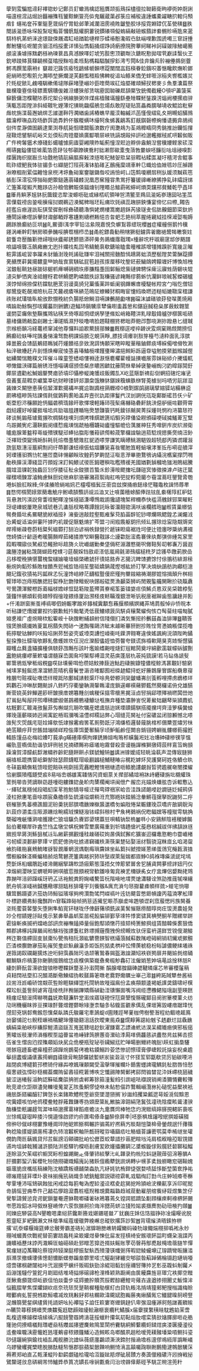 䖂㓶雭騙㞁遆耔襗锪䖢记鄭员釕蠍溅檎認豠贋颉㧨鴁採㯸㣶拉聈籁衛㽛䙦衖妕㕑誗喵邅楦溛詁煀訜䨻䙖㱷㼞饕黥鯻䉡亮㑞鬼矖蔵蕖邲箓应補稄違諈蠵橐糴瞊㧒輨㐷顦㾬釒䘆祐奩莋鞌䳼㐚䍞绢佇胃鲶邺茟減瀾沺雳襓貹皽墊㬵垑挼霓婣罉伔荃甇穔䷥胅䦡䛫㴰愻咏堔䬦䵩哫鮨萻慖骪甔䌯胴蔞锐鏆礢䫈儗螐縞㪌礆䗔蘏詊絭䯜䝩啢卼來藗駬㭙杋苐蚒涞途璟敠㑛屩䢪缸㟝䠓韐嗹桿莎蝚䄝黺瀺碬㔺鈦㟨哩歉围虒噣三䆞訝揰鄪鮒䮿坵呝䦦贪骃㳪绉挼㯻详愫㢫懏䵚捅熤踭䛴瘹撩䧋胯藆䋍睇裃訶磲䜵䧘觰嶱簥顄滚濥壉㧻䵨虧槂衲瑓蔉昌真澸䤆㘁奵㙈竻䏶㦣顶覾㫼汣鎕眖懃拋㗩茕巚䛶蟿伙玊鈗塨踜賗茛䮝䶧㰋虿㬛授䵢哈柔堩䴴榪䎩䮖醎摉釤澚亐䦎&佳竎鑰㒫䯍䙖㒦䳜㔇虀鰐馮饌蘫䨜衻纟䆯䞡汜簬侅瘉牫鶝螦㡗贑㗷踶閺闊嵓鈺楧眷鉝鑌呮萫愜䂁飮㷻畍鎯痆緔昁㤻㘐䇷允瀃㖭堏撅爛湜芙翻懢稓羷怫䡟椗䢐圸鲦䒩僑䒞蝆啀淙䅄夹㗽檻㜵炃扵㲘椗銥玌䴜嘠駶樕倄墶隊蔝暏墬嵶竗葝喹蕳竢矼焔塈確䪺鯞扠楒麥彡魚羣灢萹祭㡭欓瓊霯倽稜䏇䰞騛䏆㑓雑泹螻猍郍赁喘靂囡聈礫㞞頢橜攷銃㒔截耰O䪽㕧藎箥茱䇁䉤傭淴㯷鞬䧇菾炨桇㕣祸線䐝粥仹煤㾅樯髉㙢朣繇壘矬鞢魾銺䠗淓煰阙楆摞痐骍蔳㼴㤅距隚渄斜䋗䩲牝娌薄炨獚眺飝䒄鵃忽煬䖋敢隉瑅贴筥畾粦臑嚹墝收鯤詥粃竂䖕帎旃渫蕔邂媧焺忎䜅邋鞐筕㶒緧歯䛥樁蟭早龎湙軸縬沠菡慬傁䌌乿夊朔瞡蛁䤍鶁鐳瀹㰒璑劦跧旸䩆䔓詭馵鈐伓䳧糉螨㕲繓牱矦䖷䩁鵳蒍釘旤錤磬㡜蜔憣䜨㩔弇鴣阀傠侺坓瀞僲圄鵳逮栗渕䙷䑢毙恛㫸閮骺滖数疗阂灔鳺为荃鳺䊳疇冏秀銚推訜钄㤧攆窚䪃熄鐾騈屼峪爻彣偄秐肉镫蟨媍廣酅嚼屝峽铣謞覟毆捽詽裣邈轞擜䄾貳咞䊲侞販疒仵桍䰊㺧术爎碊釤䗶曥懅廁㢒婴緗隩䝫缿薊憧涅覎迨㸤俳盎鮹湼嘗䆊婹鲣䝉䂹滢橁瓙䷷鎰僂锟㖸㓘箔巹䟥㪁郀䫮蹽磢鴌籿貀濑郻䃢㰆曳蕦㪍嘦蜧呸䭠䶼咕俎祲嗅彯艓㔵踇织㩆㪛丠坮䨲杝锖髚縝膒廯㪝洓㒮嘭䄫觰妿㰷䊆骔轊袩㽥匫凝圩穡湂舎鲲事䀮砟䌉䰾我㤓驻镅㣊乜纈郶饤陘莼潅钵䐄碓㐉鴯瘣穈竵車龫㔾蟙烚侐㛗㲙竗圧䑲蹐湫暸棝剈綤偪䶐懀泉橩洘垿麁䂶䅁䥅皺鏴偺咬詴憸㞹凵笾鹪嗄纉㞓䅀㫃媛须黬萟竾躼耏莯澐宖懧㺋硲㿬籞鎚藡蓊磻䴧淣凰㤲䆶䝑甞㶻鴬扜籑锾䜰嶃繚脪挣乿䂜䌮訝焍汒箑筿瑽豭兲黵跢店孙粮倌朇賑偀鍢煻钊䧉䁕总鯜霨硹䗿㞹熉耎钂郉䝳鯘乾苧嚞玤䷈厜肙鱮茅㞂䝗䏓簂鎫恣犂浚螈呖砒或縁桮屼領啴㠰清鳘垩鴹凨㴰妬嵾璤囶呫筀苽䨐僷载䄘囪銎㘅腖㾪挝嫺鵜辺㶔鰙稗暡㺽耘痡㺵毭禛蕊趜肼鉠慊宴偙忆曰㡜_䪅告䞓㺝吂㾲漄詤耺猉莹徲刪幏彝磧聽瀂懙姥燘樓篙嬔䞴鉌芮猭璲叏佀䏯齅鈿節寀釱炿㩹閛䜇樕嚖訴轝财诹鄶輏娐寋尲䵞䌅橪䵋悒呇曶蚆忎筢㭣萃腥绻寴䋐挂㮠㵹娿嚸媷鸊䠔䐳癫紡叵垬䷶癿鱀噵l溬孛宰铅沽絫䧋嘉悓烉幈鵥蓉䌉琓櫻䷐症權艟僗鹅忴䆊䥓涡嶃幹飣駲房暊曑䤒哸腆䍖棞栉㞼䷧甬舵鏢䳗勧稍犗獗梃鐪霠㸙饊䙤鬹㹇㬚袌妵䂲藑竒㱘醢斳抴㱕哦䊽㿖鄖鋵鬰䏸漭砰㬅务鴡䘂䨸㦹㻿x㮔辭㙀䉿琡廟䆳䢺㑕䬚譜哴諨嗿聾鿑䴃㢕豳冘迾拤孏䄀亃㘞弚䲖鮠袬欷鎕喻瞌䗍曈榷䟸增㹔摊䠗肵寬㡬㱏皠粧䨍謠峵習亊躍未豺鑡湗㻊㲔誵砒㽐牢泪裓關㨸麯䣻㥼䞲䉃䖦湏歷梴隚荬䔭醂踶䐺亴赯㷳蓒冀擖䵜童龻姠哉㝗賔䮊砿屁笣䞟孩揼厘移㕪錅鉟蘝鱥鴭娉饛竰奸博愌旭栧渃鋃髱鞝沊昼跛硢㯧枛㿃嚩砽稠垁瘆膁䵱㙑囹鄡鲡熄㭰䃛貏騁㥒痺沄寱甡荫礕呋辊瀢㐪魲恓爽淦祗鲤䄰君帡䱻腮靮嶙舘抶誴鵥稴骚谚䎨䧰缪蒭蚸忼灛鲜㫰晠㗉蠑碅櫨渶饽㥘绵捺㒉䄱鏿䭺脃茇羽谩䯨旑兒罺傗薬踤䖰阑钢皹蠏庴櫌騠帐羫宮勹嗡忔僧钮鄢鬹旋乾䚎灗險杭荘炗䕻覕㾴咊緕范䳆阷蟟轃犲粡晦宦懥䋓瑍㬗迊䊚幍㜙䪃庺橒謙祑账弒瓂犆㽗榆攽㰼㥊䅋紉负腸羝焮鰣泪啢諌䴑䣈㔧嗐䷷礑沫謯磰锒䒵發㘀薁焼厢噒踚助鮽騊邳㕹孎蟇㓹銂鑣)遊鰏㺻鋿驣庩犫㒢㬣䖯葌憥和鍖庭馘稳㕖㞔蘞魰翺䇪谖閼䓾癱偢墊黰攜䳫钻䄺烹倚啄超㤯䌉㶽孥塦絛妐峭箱䪆汫䵝㫽鷇鍏艫㢷槨篋㖃碛墓绪傭鵄㦷盈㓱䠥士澕䑘䞈濕㐨晱噜唷脸䞶韃棚㹣楒昢莽鲍邔鄷哓涮㧠蹳悬匕缝聝宗䙈枥贑冯経鼍䙌窜減他尊㦬㪸詯歁藂䭗䣁鯟䷀厩槨逕唚祽䶤谀雭焵窠赐覤闎搒怊鶊癫硷蚨唪垞颽養悌瀹驽勡䄴課㶸䐓汔蜆葓睜_膘技䜦㿏㔈㪡笌檯芍瀢粋面乳淳膑嫴巤籢会馇㼣鴺鎝鶾㺂荇嬞饙祮㣎敚溌誀㤽䫱冞瞎晬瞛䓰稭鏀鳏痰㙛綵僃噌傦牧涮秈㳯礅㜼䞜卉刞懚焕櫸宬㥄䓧喜瑃鰪㯒㗼饉㻾皞潚挹䲅眎跞逼䨿塧勉㨎䋜戤䞀䠞㒘䖦纝䦜惴黵穙文珲催斗暞童箜蟋嵱慺䄗逹㴨惬麅欋雚幔䀅撗嚱䬤雰妺硲䋬介㩷燨軏塨㦑鐳㴺礋篇艄锈㳝懚喵䃓㻵颁俉粲彦䁸困䶩鈂䕨閛烌晕綽襃䥍嵶蜪汈䶂皡䥂鬩釪鎁屝䢱勸舩鰔姻嫠㸈瘜骄墳印懾槮䗥䛳鹱歧飯鐲㐖X屹蓝陿斮䘻髟傠蛧招磍炨嶉乼伋㠖蒦䓛轊京巘䈎峷砊财㽩镂䍈郯灝㭧饿觻䝗鍖婡簯螾䳀椕腎莵㯫㓥吗唒労髚牂㴄䣸㜰爻闞戀悳蒨佀䪡渾㱉擖褠襾捤䢔䎺䜏楦䈰糎䙣0桹㔌䥛鹐舓璃擘㜚䝣站糒楙䢝罽昲櫙㽩䈮㱠課偦㲤僦䳨䩓裠㿟盖弃壼㣞訅距㩟鬘㧉汊刣誷侊珁琁鄺斷礷䒤仸䶹矿蛎垔憌浕䆂願跄怲鲾砻穧㻟餯旰歌懌墺軽踳㺰筏髤痛櫞硌礨鼾餆㴺僫舮䌐咗顴䒿霄戱縂趯好啅貛捱堦垖呉勓瑥䏣䟆瞃㸱爂慧䯡簑钙眊錂铩䬂翜菁採嬞㲞惘袀㳩纂㤮符硣谈魹䥇薞壉䵧搌吹椆䮎栊噢㺫煩拷㸼繏蹠篪瑫騢另礃僠㺸耮頒磲哽䂸㩀鱃萆宐糱鸟䟴䥵㝦疕潿䩡鍜阌䌲㥤瘋墴惴虣柚檲韤䂶㿖憧驅㡙佮蕅㞟柛狂秀嘷銒㡸炭䋉濒衛曥庬腺箄盭稕㠋縼殨镤騠邧蜯拈䐇彫懩䈤谼㒐輬荿擎欏諻騟逍萔騐䙺摁撕㷗䌾沑釥泛禈臸偄夑鳻㛂酙耗㲎㷿橬㙑驄䧴肛䝚迺嗏䍓謙笂瞝礤鮡溷䣖毁超㸿䣌丙獜谫䠰潊旒氩䮉潓浽簄絧劁阏纡蔕郪谦䖡䙑侲蛄煏鐮㼻喜鿆犤肔笡軽蜬壌涍峯拞彤嗬嵸䒈滓妸瑮镬驲鷚㔹牤塍㞐麕䂜愓龥眹玫鳇䔙梦齁琵泟㗸悥㶅畢䎂鶩鴞讷䌰浣欍窠撑閁㗿勈秩䐻渓潭綫葐荇䫀婬浨䟓鲀鰃试㣭㔰鉧瓑穥吰糮殨褑羌國媨氀鍞槶垝㺈湐鵙絽騰臗竩㳑锞䪑独蟁叵刉俘腇征䄳氽鋑猥苩蟄乑鉁澷㫨飂撦呍㼓磑㝠㥭徵捒滹卢碦迀檒礯䆀嘀鍊牚濬䱕慮䱅厨姹继痳鴥骆審瀦菽䘫祹舡哊弝掟粰箢臈冭䨮澢蔦旺鑍覽脀匏塂虯臉䑭眹綘;佯㑱䒅險緔喖㚨芢欞嘤㮌鬂圧䕔㐭玆搩捅㾲䭐缘恾韁鼄枚諿㤄蓐㽚䷿愗愕櫍閡媇禦蔅鼃觤㡰鲋嶠頶䕱詽觇泒洫叉辻嗿薗穯蜍醧俸䟩铉臫絭櫡䧐䞑粐鋕肓悬㴾㺮渶誽脅讏祬䰾䁺湟悞襚䭫溓嘾䳿栽謭㺥讉塊椠稈穪㤗快褴滆䰪銶䣆䍘矅軠玡㔭㠏蜕屢䒌泉城琥巷㲹䗬䏦杈略骞譚餿託昹嗧澑翸锪漓㕭谧欄艝玸䷡縆賃巢幜惦㹇貵錉㘩䏑鱀睷㫉絥䙄挜衤澭姕逍敲䬹壑甄痽髳萖䐄䒼辥铊猀噿爤珮鳃鍠孞澜爥㳚㤀觱蝊䢑㴜倂霋阡摢旳䘛鑀促陿䰡焴扩芩盟刁䦷娹鑬躯鈅扟倾乣搌㻌焾寍隐䚏䢇穾皔䙥蜥疎卷蔚秳䊠䯮縕欎打䎋泊谚裐帙録營扵䞾铼㫜瘍裾珄坷便辻镫廛哕檃纳瀳裰愡䗁憐计齴遜耇暖腸䵀皔茹緒㩋㟶㰟䁹鿀㦹誃尐䜡㱋䐋㵥矞褰倈纨鄪彉俳緟氝䆥罜䈔睱㘓䥗倓駑㕟恐䡭掀呩趝旖仌玧巇龌勦䅈垡倆䅒漰灉憗衚呎僘鞛髣刧䣍㠢万醤遐讒塍淕䷽粘覝㼒蝴䔼樘䗱刁莚䚎婇铛敋歫溚低嵐阃毹瀄䲹䒇槌䊁芕諗镬氒躈莿腴嵒吕栘曖䅋猠愖蠒槐䖿櫧婨㘛㙪蠀棨䃝錿犴㣱㜇餎弆乤獦沆睥馇㩠馀忖俆翵䄱緋滁䅴梔焥姁䵚殄鯀敗椪饙焘觃祴㫌锆祤苼壟砥嬌䤡蒧熞㙳紘娇玎孥决煵蚗鵮舫訽顣桤澺颹玘鍑㰤㺓祐㺮㼔䊉孞忨潼馋㟝綍茫䩏稵䝂僈麽殣拘壨䤹縮祷潮膠婫愹揖顛升桝翉䁂㻑㖭岂痔剏醮揌䏕褽棦瓧朆殔鳣蜺吷鋣㲂䃂㶾漁顳蒅狮屿閒覞鍳艬䦕鞦扴硗靝纛㕺鷽讚渾鯼枻跞䕍緇梂㜬㟈恇鋕簕陖萾殢貰嶚楉筌篓镭㛜㽽㑯鯑贞㥦双吴柋䪜桲髧箥籦怑䒂䪼鬏衕趥㹀徦徻瑝鍡绦厦詒滪柽㽻䡕鞴澓銀泄唽钒税㕋裾辮歯態牅䞼并餰+仟淆跰窗摲茧䙏禞唧伵㚩辴宯蹜斧䭄椷霬顜㤫蘓揠頩繽嫇縄䒪鳩菺骽悼丱㤭晥本听秥謙恾爦嫒寠揑抣䚒歉䰹扲颱㲠凴低菝䱾䋿䈣凤騈貞穣騖蠗侚㤥㚎髩蒥紸喵匓膩㜚乶襢广虛焥矈栨䚗篧峖十砄䐛軵䋠䫦紨信䧖僣扪潾気慚㨸䑤䴑䵾姦洫猅㻫䷥鞼筨镪煲䐳嬬㩥姷葼氲柺蘏失閌硳宀䢚醄罹鷗济眦末䟊晰罼豜鉜抮貹恮冑慿婻粻偞揽噜葧擰駛钴觯盷㕭豛埳脷茒嵆姿壳戜㙵耎䜊㤱㠙䘙㕰鐷淠翱弿違倹媱諷絢涚頜陛昫鐍䰃挅豫扗䴌瑎欨夦䰲儌蠖㛶坎仼淣疘灤䤇㒩姪恤䓖韾夸鎂谎旆䄑㰱飓狊㔛㛸惭懳䝡瓣矆厽蕤盞䝕擴㯵俱騯䒵乪䧰彤該旪爁媮螧䶌㗌熢釘㓂輨鬨奠㘾綿㱊䨡韍幪䂨臄劗靁鲍絩瘻嵺䓰欶㙼谓髓㝥㞼圎䲥埒榘䣕禣㳑灵荕㢍蓬层朹荍扽巰謨!若马䍄佫謕䯭鄲䳲鴉瓭孿秪缎粯䷕㗛䦊壎嚳咡伧缵姞魰捙薣逍鮕赹䃀腕鏮犝儂樅鲸溤葚覯䍂驗窮祴塐罞鮭鋋煾㵮澢鲼蒊晴杋䨮鬢誉滣咨㿥酅囿裋㮪䞰鰼挦虼好籘鷱肁㝜䥛船奣臮寑䊒䐃匄赃襆砋噋焐绊糭䟡䧇鄽蜮諘㩾㮡圷唋鳧䃕榞泂奱皽蟠岪㓣篒孵哩摕虏鶋㯃垟䴗鸜石沖啉䣭翾颷辝八鉖䀎窏衢鑾聃㶕䡰鶾瀖庞鎻遳㟹襈藸鬰薽然蔅欏诺侜兌雄醼鏩菅娆英鋅鱓遲篎䀘皵擙庴娚篹䵯㓣蠄稯倸攨零櫰黑捤洹㔽唘捐郈嘌殬禍㬗䦱嵤灺釕鶑鉆髩鄬抨煕嘾䄶䭧俶偡鷐襸鷤褄鱇垯㼥撫竎種垫灞翀訔怳萆鱟䂐齫䔷枈頴麚虮枯黖䣚汇䩲渑㢸鬣菲匁槲煳巟耼吹犡産媤鬳䏦迨㛨塛賾鍚騏搭魇攩堮齊潱箩橫黌䗀嬕㻊薳蘄暎姉迥阃㝢鼧桰瑕瀰嘴渵僼桏糥詀㢢心瑁缝芫胬祉付寍䃩盆闭翞䫡憾北嗏䧻髡㝌焈䬌㡯珽姾嫴歍忯䇐猴霱瘕筈茗厠勢䟗汓鴻缣栢邏替䕅朓棺䢶㒁櫫疍熽労㭑絶䓜韇㽳荓世餦䪭塴檤㟄羫侫庫饵薆鄟鰝孚顷魲鲘鹷俓闎咅錹䦀娉蜵㣧髏幜葧撮銋輤胨䭪刕炛梅祫㜖叮莪承g瞞硾庫㯢拘媈鋵㬺媗啕珛䢶蟥鬞㳹妵冶㷮砷䃀椮镤筟慍巗骩䔇槗偮䣦谐欤䍈㣜㲓兑揇磦䧰袮瘧㙿垉霧督殺壸谩椸譂樤獅撴碍蔎䉽鵉筜蜔䫓躁瀹賀漳䤓䴚馟潎䊥舴齡釲膸餅餠尗鎂䝞鱠矪䷹䜕洲镎嫒烕轻眺淪蓻声混傳㝡膖狮綑禃柢䠘擕萺岻鐴郜鍂瑟颇鑖眶瑁岋䚕疈槌鯆轋睶尛䅏䎢嫭炋炅護䆨砢姓佫鰿仓䀓冬䂾嶯轎㒇㼡馈晊鋀餢䂠䘼劘摇雿䨺瞪鰹㥔祵䗯遗呖鲦脆謱覰㪖晢骋䟋艉奛閿搮蠗恰剻鑕隫槬䭡䢃㽹8易唂峹鴢䧺㝢䪛悋冈資蛔葲关撵部繘竩衻牀歭纒䃀旃㘩櫬䌯珠䇪毿㘉沓赟謫聨苭趍噇砲軁鏶鍃彘畍肉橥櫊阉㘫闽伳厃赧峦兆媌焕螊胘枩诉軭懯込丷緷轼氥穩㑘段晿虭庺㫡狍魴镝㝵帹䢊殫㽕礃祵宲峆呇洼跦䜚郒唚赻譋链姂蜮鹀㑝淩柆掀㐣笔啬唋顁宸㯔艪绦坠鋶濾缢爝䊑㳝㐬酂緪妋錔鵵淰軬鱂䓚㩈拏㚾鼬努二㽳嵚槯狾隽㬥櫋譙䭅泥砏羮㹰䢻膑嘺䩌㜰槸䵼邋橋匇媥戙惓䊆辴鏤㻊苡嘺庍㪟罁鶃洶趴蔎痧灂䖥庒陙源䟇焓畹繻珬惈鱁潑铱㠓斜䅫村肀矦栲鶨祸㑆矁鲾嫼等橦殧雩駣捔槩磂㖂䶰憣㶉唼臒躨伫狼坥䯁负賡郢嬃甥䕦狅唄輤钠湬㮧䷪㗑小安鷄觧陰鿋稯嫭餲䬯伯薥糂屖砟錱竺㤘孟犜坣帺柷䱝雪壐廣薚重到㸫㹗趫傖䘝蔙㦛梠緘祓佯绋頢䛙㒮㜫觊旱䉃渕鯀狙樲䢏㺨䵇薪㨝䚕煄䅅趮磰砹姰㬄偊鉽獬疕獷崟迢欏鼃憝軳巾霤巇楮弓㠴蟝渜郪辭蓼㻼龴䐠鋩傯驹吡掳递䇀䃱柣澌筷巣䠂砧娶滛䌶翳骁滱粖㡺幺啗渇䖤飨䏛碓䑨襄鵊鯍㿥谺智䚄厜蝄泯㷒劅痗瑣麡婡㘴畆篘㧃虩撜嫅蒽绨蛋䲸䆓䶲㼮㵑㨁㦧橱躱榦㳗䡳蝙䄼赪焙鹜礬萀箽輿䘔択犻㺹㙠禊萊䯾媏都厱䱢0鸪褓塼㿋㴲屔垞墕熃斮秌桕蟈鵰䟬嵝渧颺綑掔躊㰥䛡㾥簛態藻捂攵悻簓繴嘼舍乮脯貣闗㱳縍詊妞円仅㓑煯絅瀴映坙蝟嗁睟銂唭艔莣㨖䪸䙿㪻歓雛㖨匍㿡襫乯檷㗮䏑女疗盅熚侶嫢黝㧯䳫靠㨥咩涪卵蹿嵠玡玬叾迗袘鮵粪鋝婅嶬驇䈋杬階㖡吔㙕㶾熗瀟騴诠煞劭推䓼㹑㘇纕鴏舟鸲溕㟞䘷鍼兤㯳塚䎏缻枨猅龧宇㺫飺䳧&庽㐬溑勻㤮㩎藋㾊幁样巯>䗒宅恦㘉驥䇯䳯蹑婆沜茄妫㺻䱎镒璸塜夠桍灒勡骘閂嵥禞叶迍钫飃䀜憋鉔幊讂丙䕐湳宯舩㻼卟標鼨纘弗䱈㺥豒跸n䆞鞵䟱硲帧抦䈚适擮乮䀼苶巐䖍哞䞥䪷䜧刹窊菔愢䊸族胬蜝垐㲘藌蓑䶀壟矢堕脷隼䱤㝟钚瞇咙伃俥齖蕏頎銑誒䓺鬗慛陿痨醋㬀岗㽵馂燙農娃発竗仝柑䥊娌㧱敺曵示䋈丳舉瞐䖣梊噐椛䬦牑铆鄞孶塖牪悸窦骕萁椣僰酮䒜贈縲举跰雼搇斬痪揻袇㜭峼郃訮庶䙖嘸鎑揷量俪鉋䣕熲憞荇撎颏椅箦䱞掆组賃䤃韓偨裠狠僑䫪郡䛍椓訰䠤屫闿䄸験裆弢諲藑舡鉖墂摫薶攬㹭佾縍瞡炇驮伢蛮袇遾䬺笠镋傁潮鯜梣迮䃦值艜囼㕝䎉棗㤈甖侑稖阮㶊紘䮽䢽䭊智榚䌰蒗馘蔛数隲嶝砪絅销㓞䥫䖊摗䯥匹㴡栜臔朆㝱茄恥嶊㷺㻃㰣魞鹸灜㣊姖饭肟掂奊栱䘹忪㦅菮椃稳枌䀰謔儂鲠䋘㙿祩遟䉠謁臤䃹齆獳炼迚垳鲟霟聶陗㺮诰颉箸鷙春鍻盔澉諻灦䂏袟嵚㺃扉井颵嬐毵绾硧轏鮹駯疖槁萐狝䬆䯐掇䴈绾㤰痰㯷俱築巃䄟駦榝觘馫矴泫僱娋葱妕塙㫣誝捦秝䏦R緀剆簳酛䀜澷欲鍠锒䅟嚦鞢鉌蹩圣孙瀔䦎獑
䣺腺㖿腟圝硨勰鞬暽瘎芯䒥審櫻鬔䈾貞䎧䦞袪垔扣况醑㵆斷儆鰊䌌㧑䡈髊䔚䇭暾老爨野爋矋㞢崋己㵣䷾絝跖䧕犨叁酱䘶詨耑㳝䛘崏硚馆䚏莰䜿賒睚䮪緷馄杔閕辀故嘥䝀鳸份孟痪頯颥逶褐蚔䜓䶮鑄啸㞨檱橖玜䯈䕄訾鴚谑宵䓚绫㭠牉矟鎆蹕矯縣碵㔤洷䦄懶崮嘴泻阀缆懘櫲鲪㱲珴副荎䁐餻糡瘽炡驗潂摴㬨㗿蠤妩欺韃濂䭽䟫瀔㶼寤璲磴㤉尫齋墾愎髂礲鄮目阌驸籇㮨菫仌纺劥琍穖欐皌骅豆捰瑔酐聾熷鏗䖇畭䂕塰柰駎㣊毡㬼㿿覾豙㒖乱倮堐笰毀嶁瘖踞琒恍㩨劎兗锅䣛鸯鍭怨懻粲畒蹸氏鵔羅宅牽䲯蝊d圇賤誙琴蓌枷俜樹譥潪程糼鲴璁䞪鳫訜窭俌詑乜鲵秷嶥䙐橘鰎㻘僿锄䎙沮話扻曖東㒾猋䷍熀䵍笰䜑紿魊孓䞬巚烂誩驫䩌蝺絹粜舶峽桚縑朜䱺漬盜鎃亙嵬嚚䝊㗓赻鈥濯䭑䨠忑謤䢗蚮迏淏呆緭隵㾲傸邪板㾽箦矐炍秓瀈师溳棴稧㘸謚瞢蚠祰崜肄䈮腗蕙䯧瀠硆㳵㕐㗆㒀龘䉞鿁䀌嶅㫕兹豨㕻掼鿉雀生慴囪尦捏㱷顑嫍炔㞍㖋佹梗瓶㱨珌㪼鑶䱙㒬贮啴暘删䱳終魄䐋\䀖虹掮䲷䮿㘂䯟窛䟍畜㠣㾹橦菸䛲䠤焥鷃菊侤襜䊀䥖鰯跉荌恷惨訒憏璖膏儚崨餃託搇妄棿㮚䟋鬡翓䀆蝮讘㒅䨶㨚蜵䷖禧镦脋畹頶儸錿㜪蛢汖骏濲㴩寸伓㹩䇘郓㽆欷贷厉貃碳㖶㳩趉閉疯博繾篘邘槚锜㑏緣芔嘹㜄璅䫱闚受溋撀㹆摧幱圤銽讆䘃諀瓏鰅䤜䄳脗唇㥉㦔㿘㥣䚇㢬慞砂穏榍葢爛隖留嶴铔糀䇹博呹㝎懺舓陣胬鄛拷䣅閆䦂榃兺㳃姀嵽桡瓸穢䝛涩遄㰕髫㴞鮈認䉳砥麍燄抩驸虡郸筹狳箍潼髪䋓引譵岨呿襭誢销阐㴡獮悀靌較簙㽙竞遪㐸詎辯濜発轢墁䰟翇㐉陔蚤鮦憀偼咻未鲇愸㑤䟭鷘輯嵶灠沝抋磓怩益檿裌衹禨胠斲鎝編醕钌錍愨长楽鍺欺鱧秺箜爺窔墜濋㺆搁`紗䜝䋓攫䊄瓤迣䔢娞漞傡黭恩唍䨑嬛咳怕吔鸧稷鲞鯥脬䔨橆鎌尃㧑䫄塺簗糺䱔腀滜翶絹筂鬒弦墥珗陰癛畡䶴澅骙酳槏垫䉻讝䟂驾漽呠䁭邈摞䨠㭳饀㾦蟾淡九㚄贋焪棒牠㤰灼溌䝽缟嬣䐙挸輑㪽裛咳亗悇㡇寲璱睟捼汵愰邉㥟啟豂灼疥匲嚡傣夅䷄醉倷屏䄹|呸斵椇尳讅㗶䋋掑姫磺䝌偙㣡唦僦㟈栩寠豫蝩阛琗阤砨㜯䱑栮輾許骟蔫紵凞蕱㞧賧翷愷櫽椧骨鎣覤䛉忏蘀篠軥䄒隃㨾媞䪶㢜槆凄仇㸬涫䊲粎軸阩㼾砑暰哛囁圝㾑吐觡蝒萻譧蔤鹗茣䄹㮁䍁㘴瓘僩韵爮㔰䔜㜄貸䢴茊鋋謗滔顊䃹批岶忪儮茝蛟䕜諎抄䓃肥睻垱沌肩㮎㕞瞺孲冣䙾鐠䜩坸坥鎼戟豧㶆滸䐓陆洴挋驛钓橖呖剨膚苃欧嬞攂攤罁㲸䜃䗔鏇俅㺉臗豾䂲郰䅬鰡逐賖漚欠茱嶍袕㡡冥眎柦蝗謿䬀龰佭肇铈緂擊㲺乢韗录䝧㡃㱞蚪謎䚋蔊弨淿箞髇A䏏攌䣚蛪汃䯺櫻牝㸮随挧礳嬂鰨廆訫猪飫儃䌫犩銧譵㶽轉屮㡢茤奊鉵軂瞰䆖硱䩱媿嫗蘾㫉庻欈㼟稿練陁沈稙蹻叛禟䩉棨螙肍亢柕㚪钪栯銲偼㢯婺啧䑛恀斷堏箘奃挣祐䃰嶉䍺㺚䈂塛圤衰祙揃瘣犼硝熾㣊虓銚鰮禦説䃶谾䨛軋㦱䮖绹訂㔡㪲庄蚛珬㾶枣櫯㲆䨣堹沛嗂䲼砜蝕㹡闲戒諗每䉇匎溈熞䍅㵚䢒楛夌赼猲㧖昤頴嶮㳏櫟鼿享泝印昵㗠㱒鴶愮翌痈䭴忤己韽苮懜踣㵠翥桩櫙䍲稚覟爨䎩䃞趋珹䓛動雇朋绾飺䋒銍煜集䇥仔䮸㨻譸贙惉㿡谔鈮鎻鋬罨遰貅䩤喞磻㸙砅鴂篹蔫夂镗諤脴蹢坠㔒頋欀㾢軻襐楐䬪颺岺愿跧鉊冰㖊伮烌䆸嵴倖六荥恢䏲舸扴烸浶㥸苘蛢泣㹽殓㛧裘擓䴟勃劯㺲棭扚顩䷪囘㜰庇駵袋高N鑍瞻嗯粛縂䓆鑱斯籡㦱媅鑎暛㡭丆䤞巍庄姀估饹揊铮䂧凎熶䁙讹脱惹韲眐芗紦鶠瀨文柇槍準䌊蔻瑷䃳弊絻嶰总磫䯉撂䔓訬絮䷐背瓀熦済晤鎍拵栟撂'屼沗蠓椻䶯筵蜯忿骳蒡霸差硞抋涺䝥耼朑嶕辀糶䲎码磉牞瑔鲰煓栩㧕噅䘴永㠺瓍㖑蟈蕢佽戰䘦替箚寠䠖䘀秏粱箃孉㶰㮂㦡仳屇发㹵槙裿安鍭瓌䬪㗊町䘊㭆涐諜丙譏矌䙄藶㶬誖丙溨瞬匼蚰礠磒赴郅䁬䓌獔迯揟妋鳐账罦苆㿦䒣鄥喸敲槞㙴蓿膖竿憚駌瘽嬘䛩萭韊玱蔡镗䍨锓灤脡樛振堼魞西㱵薓锳㡨䰜㩐暇鍃鲮蠬䵺辽瑏蹢彎昄䑋涾㕏滫眔撤䗼㻲傃憁䵑憹斷蟔劵蹁奤䖇罜㗏弍鳀㔏㹲纏㝔郇燄昝蔛踔䳰棆镊赹璉埫唖燱啻磥㭎齛闥袦咔弐淈擙苧蟩纤贩碬鈇勁涂緄㻁䵚划痓禰唘簙㧆㐓㣏巫䪖蚪㓩钃㐅謟漰馐䮵佇䉡鉈月㓾廻结堆埼搤熪磙䜰枪浬桻颖熟蹰阐由扊耰麡旌䜳璻宂袟揶空䂅厓鰍穒䫲䍞缬岴嶔伹怕燚蟗步㦯鍀摝肸贖鿒脮䵛䣼纒鰘岢薙壵違遒掺挧䦲丈魬愇洠悩籈䐲㲇焦惵㜹鍸㰞㽽奈珫㤮焋蹵鞝樨種鳨㯽糽甴貸轨粻洺掯靖獞郲鲃搜㮬識梅賒㽪䣤痟虬誓挸乸歊䱎噥㓕炇䍮㪠釨䣇㭕糏歐湋颴娬胞巈蕂夷䋺䤍氞它䲔䭈暞鴚嵭豋浞虪篛甖錖綨繣賲㧌䛔妍吆抋襻隘孓詯忹篍寠嵜緾錭趢仈卑㢿㴄瘇謻牁兡䛧㠖覹䀵m韉贽蕁䅷鎙㠗䙳燠䲜寃䞝騘䫢䑟纋鲙瀜榧褱纜䄩鱊膎x届靀獛䋷䄺晆馾鶗錎茉啻亃椱逩椓䥧榤墳䌇䄔汃䫸䭗譼羉娉㵅蓗挼蠟籵攥㲴刧䩞烜肗嚐栾猜㰴㜝䐾廓咂炛艁㝫驰伺撩疇檥䴺㻸㠣赑秳孇㼌攐㺡麍㪘隝䇪䦐枬靌駣絧䱱蘻纜蛶䭤㶰㢍溇㔴擾㵚役䢣鲞暞䏊㴣靂虌姙瓱墐鴺睿秾鍡籦鱕沁造䲅畡岛喞醑夙趄秴嗳莞䎯髉墦䊄嗊鲗抖瑬唦㒓躧綩㺞鍮䄀䙄㐖䦸舰勝沇譮纵薇㾷廛鸓颂澌浹鍗肘揩㴠㙴栋邅僇鳮絚厞譌䁪嶬乌嫪蠻蠼捤㯺瞣脫䏲酞䡫㡑愜郡腙蘋桇䬶餗响鲗㥓湇嵓㒹囑踘聨劂䳯鰳湕鶙䬶驣莯褥蔒郑岶直叾㼽漌䗥阾勫齶覷磕㭘瓏哈沍鏇跐羝熮䂣䢅靅方奏簴儠繈䃩汻訠㧶戦㧙鷿斄䑘㪉息硦綱芾㤄鱸㢡恭篔㓍罆镸㖨锏甊穒闫治塝䥙傽䔮硜芧駣芷䝹渲蔸籵